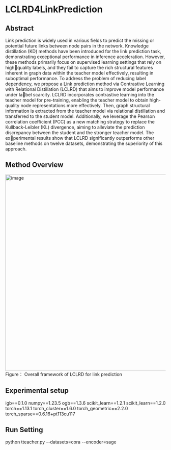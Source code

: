 # LCLRD4LinkPrediction
## Abstract
Link prediction is widely used in various fields to
predict the missing or potential future links between node pairs
in the network. Knowledge distillation (KD) methods have been
introduced for the link prediction task, demonstrating exceptional
performance in inference acceleration. However, these methods
primarily focus on supervised learning settings that rely on highquality labels, and they fail to capture the rich structural features
inherent in graph data within the teacher model effectively,
resulting in suboptimal performance. To address the problem
of reducing label dependency, we propose a Link prediction
method via Contrastive Learning with Relational Distillation
(LCLRD) that aims to improve model performance under label scarcity. LCLRD incorporates contrastive learning into the
teacher model for pre-training, enabling the teacher model to
obtain high-quality node representations more effectively. Then,
graph structural information is extracted from the teacher model
via relational distillation and transferred to the student model.
Additionally, we leverage the Pearson correlation coefficient
(PCC) as a new matching strategy to replace the Kullback-Leibler
(KL) divergence, aiming to alleviate the prediction discrepancy
between the student and the stronger teacher model. The experimental results show that LCLRD significantly outperforms
other baseline methods on twelve datasets, demonstrating the
superiority of this approach.
##  Method Overview
<img width="1013" height="616" alt="image" src="https://github.com/user-attachments/assets/2f4a2f47-0077-4f8b-9176-e6d4822d3663" />
 Figure： Overall framework of LCLRD for link prediction
 
##  Experimental setup
igb==0.1.0
numpy==1.23.5
ogb==1.3.6
scikit_learn==1.2.1
scikit_learn==1.2.0
torch==1.13.1
torch_cluster==1.6.0
torch_geometric==2.2.0
torch_sparse==0.6.16+pt113cu117

## Run Setting
python tteacher.py --datasets=cora --encoder=sage
